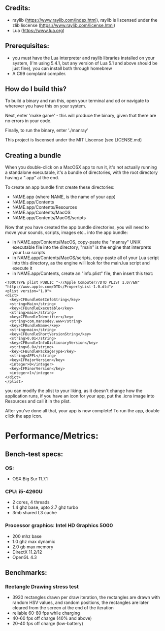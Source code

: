 ## Credits:
- raylib (https://www.raylib.com/index.html), raylib is liscensed under the zlib liscense (https://www.raylib.com/license.html)
- Lua (https://www.lua.org)

## Prerequisites:
- you must have the Lua interpreter and raylib libraries installed on your system, (I'm using 5.4.1, but any version of Lua 5.1 and above should be just fine), you can install both through homebrew
- A C99 complaint compiler.

## How do I build this?
To build a binary and run this, open your terminal and cd or navigate to wherever you have this on your system.

Next, enter 'make game' - this will produce the binary, given that there are no errors in your code.

Finally, to run the binary, enter './manray'

This project is liscensed under the MIT Liscense (see LICENSE.md)

## Creating a bundle
When you double-click on a MacOSX app to run it, it's not actually running a standalone executable, it's a bundle of directories, with the root directory having a ".app" at the end.

To create an app bundle first create these directories:
- NAME.app (where NAME, is the name of your app)
- NAME.app/Contents
- NAME.app/Contents/Resources
- NAME.app/Contents/MacOS
- NAME.app/Contents/MacOS/scripts


Now that you have created the app bundle directories, you will need to move your sounds, scripts, images etc.. into the app bundle:
- in NAME.app/Contents/MacOS, copy-paste the "manray" UNIX executable file into the directory, "main" is the engine that interprets your Lua scripts
- in NAME.app/Contents/MacOS/scripts, copy-paste all of your Lua script into this directory, as the engine will look for the main.lua script and execute it
- in NAME.app/Contents, create an "info.plist" file, then insert this text:

```<?xml version="1.0" encoding="UTF-8"?>
<!DOCTYPE plist PUBLIC "-//Apple Computer//DTD PLIST 1.0//EN" "http://www.apple.com/DTDs/PropertyList-1.0.dtd">
<plist version="1.0">
<dict>
  <key>CFBundleGetInfoString</key>
  <string>Main</string>
  <key>CFBundleExecutable</key>
  <string>main</string>
  <key>CFBundleIdentifier</key>
  <string>com.mansodev.www</string>
  <key>CFBundleName</key>
  <string>main</string>
  <key>CFBundleShortVersionString</key>
  <string>0.01</string>
  <key>CFBundleInfoDictionaryVersion</key>
  <string>6.0</string>
  <key>CFBundlePackageType</key>
  <string>APPL</string>
  <key>IFMajorVersion</key>
  <integer>0</integer>
  <key>IFMinorVersion</key>
  <integer>1</integer>
</dict>
</plist>
```

you can modify the plist to your liking, as it doesn't change how the application runs, if you have an icon for your app, put the .icns image into Resources and call it in the plist.

After you've done all that, your app is now complete! To run the app, double click the app icon.

# Performance/Metrics:

## Bench-test specs:
### OS:
- OSX Big Sur 11.7.1

### CPU: i5-4260U
- 2 cores, 4 threads
- 1.4 ghz base, upto 2.7 ghz turbo
- 3mb shared L3 cache

### Processor graphics: Intel HD Graphics 5000
- 200 mhz base
- 1.0 ghz max dynamic
- 2.0 gb max memory
- DirectX 11.2/12
- OpenGL 4.3

## Benchmarks:

### Rectangle Drawing stress test
- 3920 rectangles drawn per draw iteration, the rectangles are drawn with random HSV values, and random positions, the rectangles are later cleared from the screen at the end of the iteration
- reliable 60-80 fps while charging
- 40-60 fps off charge (40% and above)
- 20-40 fps off charge (low-battery)